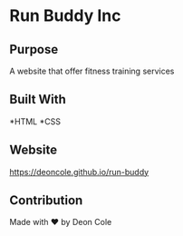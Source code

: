 # Run Buddy Inc

## Purpose
A website that offer fitness training services

## Built With
*HTML
*CSS

## Website
https://deoncole.github.io/run-buddy

## Contribution
Made with ❤️ by Deon Cole

